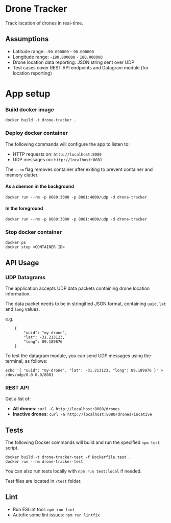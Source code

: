 # Drone Tracker
Track location of drones in real-time.

## Assumptions

- Latitude range: `-90.000000` - `90.000000`
- Longitude range: `-180.000000` - `180.000000`
- Drone location data reporting: JSON string sent over UDP
- Test cases cover REST API endpoints and Datagram module (for location reporting)

# App setup

### Build docker image

```
docker build -t drone-tracker .
```

### Deploy docker container

The following commands will configure the app to listen to:
- HTTP requests on: `http://localhost:8080`
- UDP messages on: `http://localhost:8081`

The `--rm` flag removes container after exiting to prevent container and memory clutter.

#### As a daemon in the background

```
docker run --rm -p 8080:3000 -p 8081:4000/udp -d drone-tracker
```

#### In the foreground

```
docker run --rm -p 8080:3000 -p 8081:4000/udp -d drone-tracker
```

### Stop docker container

```
docker ps
docker stop <CONTAINER ID>
```

## API Usage

### UDP Datagrams

The application accepts UDP data packets containing drone location information.

The data packet needs to be in stringified JSON format, containing `uuid`, `lat` and `long` values.

e.g.

```
    {
        "uuid": "my-drone",
        "lat": -31.213123,
        "long": 89.189876
    }
```

To test the datagram module, you can send UDP messages using the terminal, as follows:

```
echo '{ "uuid": "my-drone", "lat": -31.213123, "long": 89.189876 }' > /dev/udp/0.0.0.0/8081
```

### REST API

Get a list of:

- **All drones**: `curl -G http://localhost:8080/drones`
- **Inactive drones**: `curl -G http://localhost:8080/drones/incative`

## Tests

The following Docker commands will build and run the specified `npm test` script.

```
docker build -t drone-tracker-test -f Dockerfile.test .
docker run --rm drone-tracker-test
```

You can also run tests locally with `npm run test:local` if needed.

Test files are located in `/test` folder.

## Lint

- Run ESLint tool: `npm run lint`
- Autofix some lint issues: `npm run lintfix`
